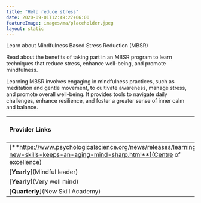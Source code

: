 ```yaml
---
title: "Help reduce stress"
date: 2020-09-01T12:49:27+06:00
featureImage: images/ma/placeholder.jpeg
layout: static
---
```


Learn about Mindfulness Based Stress Reduction (MBSR)

Read about the benefits of taking part in an MBSR program to learn techniques that reduce stress, enhance well-being, and promote mindfulness.

Learning MBSR involves engaging in mindfulness practices, such as meditation and gentle movement, to cultivate awareness, manage stress, and promote overall well-being. It provides tools to navigate daily challenges, enhance resilience, and foster a greater sense of inner calm and balance.

| Provider Links      | Free or Paid  |  
| :-----------          | :--------------:      |  
| [**https://www.psychologicalscience.org/news/releases/learning-new-skills-keeps-an-aging-mind-sharp.html**](Centre of excellence) | Online | 
| [**Yearly**](Mindful leader) | Online | 
| [**Yearly**](Very well mind) | Online | 
| [**Quarterly**](New Skill Academy) |  | 
  

<br/><br/>






